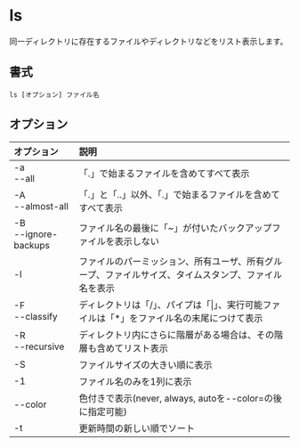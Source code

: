 # ls

同一ディレクトリに存在するファイルやディレクトリなどをリスト表示します。

## 書式

```
ls [オプション] ファイル名
```

## オプション

|オプション|説明|
|:--|:--|
|-a<br> --all|「.」で始まるファイルを含めてすべて表示|
|-A<br> --almost-all|「.」と「..」以外、「.」で始まるファイルを含めてすべて表示|
|-B<br> --ignore-backups|ファイル名の最後に「~」が付いたバックアップファイルを表示しない|
|-l|ファイルのパーミッション、所有ユーザ、所有グループ、ファイルサイズ、タイムスタンプ、ファイル名を表示|
|-F<br> --classify|ディレクトリは「/」、パイプは「\|」、実行可能ファイルは「*」をファイル名の末尾につけて表示|
|-R<br> --recursive|ディレクトリ内にさらに階層がある場合は、その階層も含めてリスト表示|
|-S|ファイルサイズの大きい順に表示|
|-1|ファイル名のみを1列に表示|
|--color|色付きで表示(never, always, autoを--color=の後に指定可能)|
|-t|更新時間の新しい順でソート|
